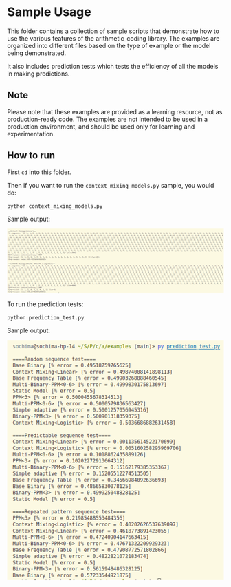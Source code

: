 # Sample Usage

This folder contains a collection of sample scripts that demonstrate how to use the various features of the arithmetic_coding library. The examples are organized into different files based on the type of example or the model being demonstrated.

It also includes prediction tests which tests the efficiency of all the models in making predictions.

## Note

Please note that these examples are provided as a learning resource, not as production-ready code. The examples are not intended to be used in a production environment, and should be used only for learning and experimentation.

## How to run

First `cd` into this folder.

Then if you want to run the `context_mixing_models.py` sample, you would do:

```bash
python context_mixing_models.py
```

Sample output:

![Example run(context mixing)](../examples/screenshots/example_run_context_mixing.png)

To run the prediction tests:

```bash
python prediction_test.py
```

Sample output:

![Prediction test result](../examples/screenshots/prediction_test.png)
